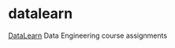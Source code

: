 # datalearn
[DataLearn](https://github.com/Data-Learn/data-engineering) Data Engineering course assignments
